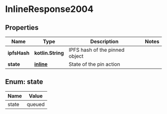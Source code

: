 
# InlineResponse2004

## Properties
Name | Type | Description | Notes
------------ | ------------- | ------------- | -------------
**ipfsHash** | **kotlin.String** | IPFS hash of the pinned object | 
**state** | [**inline**](#StateEnum) | State of the pin action | 


<a name="StateEnum"></a>
## Enum: state
Name | Value
---- | -----
state | queued|pinned|unpinned|failed|gc



